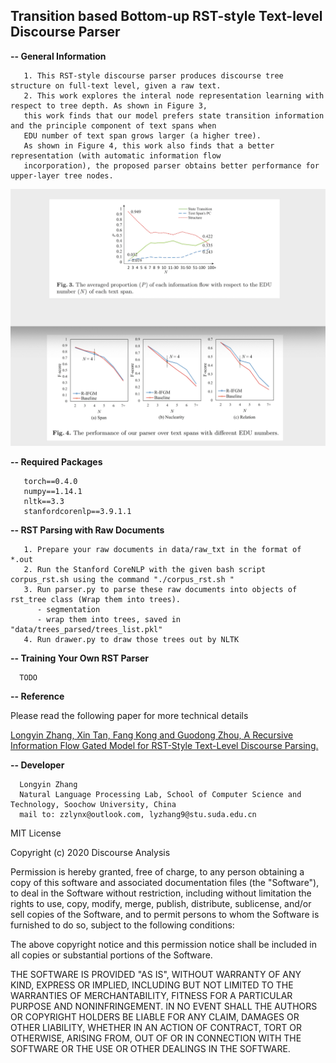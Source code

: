 ## Transition based Bottom-up RST-style Text-level Discourse Parser

<b>-- General Information</b>
```
   1. This RST-style discourse parser produces discourse tree structure on full-text level, given a raw text.
   2. This work explores the interal node representation learning with respect to tree depth. As shown in Figure 3, 
   this work finds that our model prefers state transition information and the principle component of text spans when 
   EDU number of text span grows larger (a higher tree). 
   As shown in Figure 4, this work also finds that a better representation (with automatic information flow 
   incorporation), the proposed parser obtains better performance for upper-layer tree nodes.
```
![Image text](https://github.com/NLP-Discourse-SoochowU/rst_dp2019/blob/master/data/img/fg.png)


<b>-- Required Packages</b>
```
   torch==0.4.0 
   numpy==1.14.1
   nltk==3.3
   stanfordcorenlp==3.9.1.1
```

<b>-- RST Parsing with Raw Documents</b>
```
   1. Prepare your raw documents in data/raw_txt in the format of *.out
   2. Run the Stanford CoreNLP with the given bash script corpus_rst.sh using the command "./corpus_rst.sh "
   3. Run parser.py to parse these raw documents into objects of rst_tree class (Wrap them into trees).
      - segmentation
      - wrap them into trees, saved in "data/trees_parsed/trees_list.pkl"
   4. Run drawer.py to draw those trees out by NLTK
```

<b>-- Training Your Own RST Parser</b>

      TODO

<b>-- Reference</b>

   Please read the following paper for more technical details
   
   [Longyin Zhang, Xin Tan, Fang Kong and Guodong Zhou, A Recursive Information Flow Gated Model for RST-Style Text-Level Discourse Parsing.](http://tcci.ccf.org.cn/conference/2019/papers/119.pdf)

<b>-- Developer</b>
```
  Longyin Zhang
  Natural Language Processing Lab, School of Computer Science and Technology, Soochow University, China
  mail to: zzlynx@outlook.com, lyzhang9@stu.suda.edu.cn

```

MIT License

Copyright (c) 2020 Discourse Analysis

Permission is hereby granted, free of charge, to any person obtaining a copy
of this software and associated documentation files (the "Software"), to deal
in the Software without restriction, including without limitation the rights
to use, copy, modify, merge, publish, distribute, sublicense, and/or sell
copies of the Software, and to permit persons to whom the Software is
furnished to do so, subject to the following conditions:

The above copyright notice and this permission notice shall be included in all
copies or substantial portions of the Software.

THE SOFTWARE IS PROVIDED "AS IS", WITHOUT WARRANTY OF ANY KIND, EXPRESS OR
IMPLIED, INCLUDING BUT NOT LIMITED TO THE WARRANTIES OF MERCHANTABILITY,
FITNESS FOR A PARTICULAR PURPOSE AND NONINFRINGEMENT. IN NO EVENT SHALL THE
AUTHORS OR COPYRIGHT HOLDERS BE LIABLE FOR ANY CLAIM, DAMAGES OR OTHER
LIABILITY, WHETHER IN AN ACTION OF CONTRACT, TORT OR OTHERWISE, ARISING FROM,
OUT OF OR IN CONNECTION WITH THE SOFTWARE OR THE USE OR OTHER DEALINGS IN THE
SOFTWARE.
